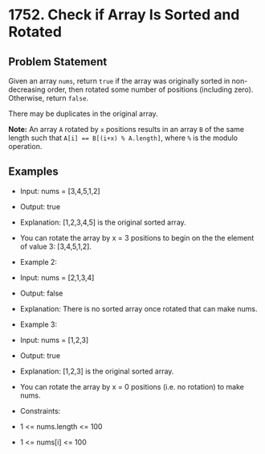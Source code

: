 # 1752. Check if Array Is Sorted and Rotated

## Problem Statement

Given an array `nums`, return `true` if the array was originally sorted in non-decreasing order, then rotated some number of positions (including zero). Otherwise, return `false`.

There may be duplicates in the original array.

**Note:** An array `A` rotated by `x` positions results in an array `B` of the same length such that `A[i] == B[(i+x) % A.length]`, where `%` is the modulo operation.

## Examples

- Input: nums = [3,4,5,1,2]
- Output: true
- Explanation: [1,2,3,4,5] is the original sorted array.
- You can rotate the array by x = 3 positions to begin on the the element of value 3: [3,4,5,1,2].

- Example 2:

- Input: nums = [2,1,3,4]
- Output: false
- Explanation: There is no sorted array once rotated that can make nums.

- Example 3:

- Input: nums = [1,2,3]
- Output: true
- Explanation: [1,2,3] is the original sorted array.
- You can rotate the array by x = 0 positions (i.e. no rotation) to make nums.
 

- Constraints:

- 1 <= nums.length <= 100
- 1 <= nums[i] <= 100